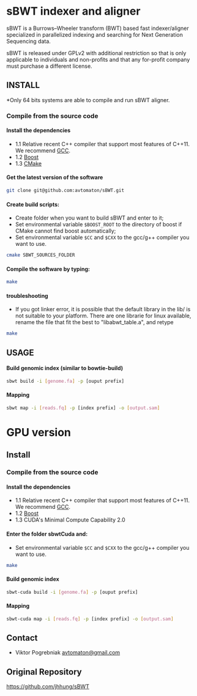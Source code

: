 sBWT indexer and aligner
=========
sBWT is a Burrows–Wheeler transform (BWT) based fast indexer/aligner specialized in parallelized indexing and searching for Next Generation Sequencing data. 

sBWT is released under GPLv2 with additional restriction so that is only applicable to individuals and non-profits and that any for-profit company must purchase a different license.    

## INSTALL
*Only 64 bits systems are able to compile and run sBWT aligner.

### Compile from the source code
#### Install the dependencies
- 1.1 Relative recent C++ compiler that support most features of C++11. We recommend [GCC](http://gcc.gnu.org/).
- 1.2 [Boost](http://www.boost.org/users/download/)
- 1.3 [CMake](http://www.cmake.org/)

#### Get the latest version of the software
```bash
git clone git@github.com:avtomaton/sBWT.git
```

#### Create build scripts:
- Create folder when you want to build sBWT and enter to it;
- Set environmental variable `$BOOST_ROOT` to the directory of boost if CMake cannot find boost automatically;
- Set environmental variable `$CC` and `$CXX` to the gcc/g++ compiler you want to use.
```bash
cmake SBWT_SOURCES_FOLDER
```

#### Compile the software by typing:
```bash
make
```

#### troubleshooting
- If you got linker error, it is possible that the default library in the lib/ is not suitable to your platform. 
 There are one librarie for linux available, rename the file that fit the best to "libabwt_table.a",
 and retype 
```bash
make
```
	
## USAGE

#### Build genomic index (similar to bowtie-build)
```bash
sbwt build -i [genome.fa] -p [ouput prefix]
```

#### Mapping 
```bash
sbwt map -i [reads.fq] -p [index prefix] -o [output.sam]
```

GPU version
===========

## Install

### Compile from the source code
#### Install the dependencies
- 1.1 Relative recent C++ compiler that support most features of C++11. We recommend [GCC](http://gcc.gnu.org/).
- 1.2 [Boost](http://www.boost.org/users/download/)
- 1.3 CUDA's Minimal Compute Capability 2.0


#### Enter the folder sbwtCuda and:
- Set environmental variable `$CC` and `$CXX` to the gcc/g++ compiler you want to use.
```bash
make
```

#### Build genomic index
```bash
sbwt-cuda build -i [genome.fa] -p [ouput prefix]
```

#### Mapping
```bash
sbwt-cuda map -i [reads.fq] -p [index prefix] -o [output.sam]
```


## Contact
- Viktor Pogrebniak <avtomaton@gmail.com>

## Original Repository
https://github.com/jhhung/sBWT


